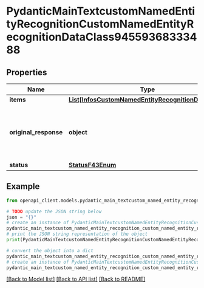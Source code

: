 # PydanticMainTextcustomNamedEntityRecognitionCustomNamedEntityRecognitionDataClass94559368333488


## Properties

Name | Type | Description | Notes
------------ | ------------- | ------------- | -------------
**items** | [**List[InfosCustomNamedEntityRecognitionDataClass]**](InfosCustomNamedEntityRecognitionDataClass.md) |  | [optional] 
**original_response** | **object** | original response sent by the provider, hidden by default, show it by passing the &#x60;show_original_response&#x60; field to &#x60;true&#x60; in your request | [optional] 
**status** | [**StatusF43Enum**](StatusF43Enum.md) |  | 

## Example

```python
from openapi_client.models.pydantic_main_textcustom_named_entity_recognition_custom_named_entity_recognition_data_class94559368333488 import PydanticMainTextcustomNamedEntityRecognitionCustomNamedEntityRecognitionDataClass94559368333488

# TODO update the JSON string below
json = "{}"
# create an instance of PydanticMainTextcustomNamedEntityRecognitionCustomNamedEntityRecognitionDataClass94559368333488 from a JSON string
pydantic_main_textcustom_named_entity_recognition_custom_named_entity_recognition_data_class94559368333488_instance = PydanticMainTextcustomNamedEntityRecognitionCustomNamedEntityRecognitionDataClass94559368333488.from_json(json)
# print the JSON string representation of the object
print(PydanticMainTextcustomNamedEntityRecognitionCustomNamedEntityRecognitionDataClass94559368333488.to_json())

# convert the object into a dict
pydantic_main_textcustom_named_entity_recognition_custom_named_entity_recognition_data_class94559368333488_dict = pydantic_main_textcustom_named_entity_recognition_custom_named_entity_recognition_data_class94559368333488_instance.to_dict()
# create an instance of PydanticMainTextcustomNamedEntityRecognitionCustomNamedEntityRecognitionDataClass94559368333488 from a dict
pydantic_main_textcustom_named_entity_recognition_custom_named_entity_recognition_data_class94559368333488_form_dict = pydantic_main_textcustom_named_entity_recognition_custom_named_entity_recognition_data_class94559368333488.from_dict(pydantic_main_textcustom_named_entity_recognition_custom_named_entity_recognition_data_class94559368333488_dict)
```
[[Back to Model list]](../README.md#documentation-for-models) [[Back to API list]](../README.md#documentation-for-api-endpoints) [[Back to README]](../README.md)


